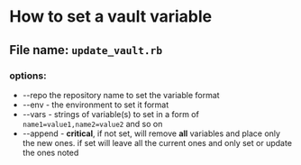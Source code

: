 How to set a vault variable
====================================
File name: `update_vault.rb`
----------------------------------
### options:
* --repo the repository name to set the variable format
* --env - the environment to set it format
* --vars - strings of variable(s) to set in a form of `name1=value1,name2=value2` and so on
* --append - **critical**, if not set, will remove **all** variables and place only the new ones. if set will leave all the current ones and only set or update the ones noted

